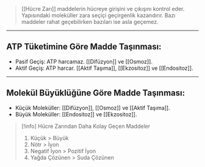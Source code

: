 >[[Hücre Zarı]] maddelerin hücreye girişini ve çıkışını kontrol eder. Yapısındaki moleküller zara seçiçi geçirgenlik kazandırır. Bazı maddeler rahat geçebilirken bazıları ise asla geçemez.

---
## ATP Tüketimine Göre Madde Taşınması:
- Pasif Geçiş: ATP harcamaz. [[Difüzyon]] ve [[Osmoz]].
- Aktif Geçiş: ATP harcar. [[Aktif Taşıma]], [[Ekzositoz]] ve [[Endositoz]].

---
## Molekül Büyüklüğüne Göre Madde Taşınması:
- Küçük Moleküller: [[Difüzyon]], [[Osmoz]] ve [[Aktif Taşıma]].
- Büyük Moleküller: [[Endositoz]] ve [[Ekzositoz]].

> [!info] Hücre Zarından Daha Kolay Geçen Maddeler
> 1. Küçük > Büyük
> 2. Nötr > İyon
> 3. Negatif İyon > Pozitif İyon
> 4. Yağda Çözünen > Suda Çözünen

